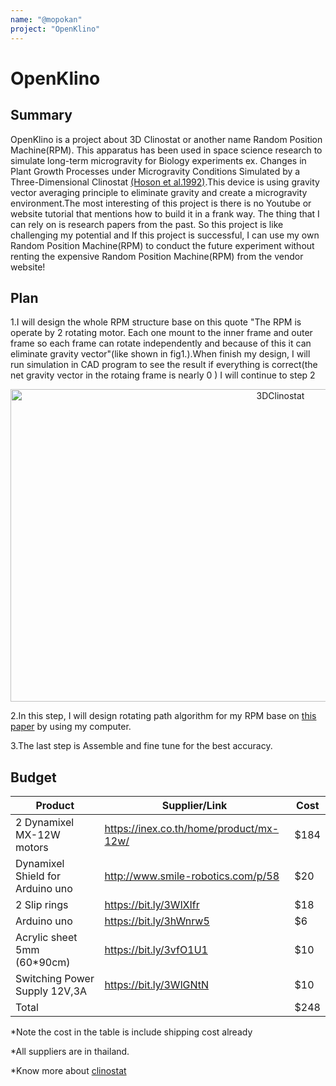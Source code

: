 ```yaml
---
name: "@mopokan"
project: "OpenKlino"
---
```


# OpenKlino

## Summary
  OpenKlino is a project about 3D Clinostat or another name Random Position Machine(RPM). This apparatus has been used in space science research to simulate long-term 
microgravity for Biology experiments ex. Changes in Plant Growth Processes under Microgravity Conditions Simulated by a Three-Dimensional Clinostat [(Hoson et al.1992)](https://link.springer.com/article/10.1007/BF02489403).This device is using gravity vector averaging principle to eliminate gravity and create a microgravity environment.The most interesting of this project is there is no Youtube or website tutorial that mentions how to build it in a frank way. The thing that I can rely on is 
research papers from the past. So this project is like challenging my potential and If this project is successful, I can use my own Random Position Machine(RPM) 
to conduct the future experiment without renting the expensive Random Position Machine(RPM) from the vendor website!


## Plan

1.I will design the whole RPM structure base on this quote "The RPM is operate by 2 rotating motor. Each one mount to the inner frame and outer frame so each frame can rotate independently and because of this it can eliminate gravity vector"(like shown in fig1.).When finish my design, I will run simulation in CAD program to see the result if everything is correct(the net gravity vector in the rotaing frame is nearly 0 ) I will continue to step 2


<p align="center">
  <img alt="3DClinostat" src="https://github.com/mopokan/winter/blob/main/Schematic-view-of-the-MicroG-Center-3-D-clinostat.png?raw=true" width="848" height="500">
</p>
   

2.In this step, I will design rotating path algorithm for my RPM base on [this paper](https://www.ncbi.nlm.nih.gov/pmc/articles/PMC4223831/) by using my computer.

3.The last step is Assemble and fine tune for the best accuracy.


## Budget

| Product         | Supplier/Link                         | Cost   |
| --------------- | ------------------------------------- | ------ |
| 2 Dynamixel MX-12W motors        | https://inex.co.th/home/product/mx-12w/ | $184 |
| Dynamixel Shield for Arduino uno | http://www.smile-robotics.com/p/58      | $20  |
| 2 Slip rings                     | https://bit.ly/3WlXIfr                  | $18  | 
| Arduino uno                      | https://bit.ly/3hWnrw5                  | $6   |
| Acrylic sheet 5mm (60*90cm)      | https://bit.ly/3vfO1U1                  | $10  |
| Switching Power Supply 12V,3A    | https://bit.ly/3WlGNtN                  | $10  |
| Total           |                                       | $248 |

*Note the cost in the table is include shipping cost already

*All suppliers are in thailand.

*Know more about [clinostat](https://pure.uva.nl/ws/files/903914/79169_metis316931.pdf)
